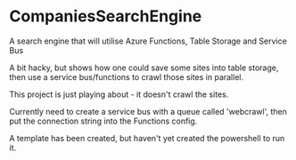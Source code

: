 # CompaniesSearchEngine
A search engine that will utilise Azure Functions, Table Storage and Service Bus

A bit hacky, but shows how one could save some sites into table storage, then use a service bus/functions to crawl those sites in parallel.

This project is just playing about - it doesn't crawl the sites.



Currently need to create a service bus with a queue called 'webcrawl', then put the connection string into the Functions config.

A template has been created, but haven't yet created the powershell to run it.
